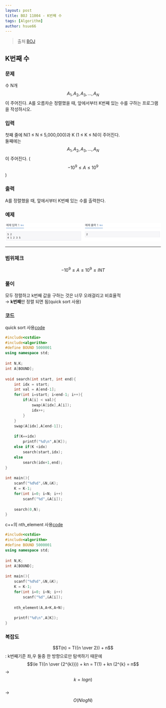 ```yaml
---
layout: post
title: BOJ 11004 - K번째 수     
tags: [Algorithm]
author: hsue66 
---
```


> 출처 [BOJ](https://www.acmicpc.net/problem/11004)

K번째 수     
--------------
### 문제
수 N개 $$A_{1}, A_{2}, A_{3}, ..., A_{N}$$이 주어진다. A를 오름차순 정렬했을 때, 앞에서부터 K번째 있는 수를 구하는 프로그램을 작성하시오.
### 입력
첫째 줄에 N(1 ≤ N ≤ 5,000,000)과 K (1 ≤ K ≤ N)이 주어진다.  
둘째에는 $$A_{1}, A_{2}, A_{3}, ..., A_{N}$$이 주어진다. ( $$-10^{9} \le A \le 10^{9} $$ )
### 출력
A를 정렬했을 때, 앞에서부터 K번째 있는 수를 출력한다.
### 예제 
![문제](/assets/img/postimg/boj11004.png)

* * *
### 범위체크
$$-10^{9} \le A \le 10^{9} \le INT$$
### 풀이
모두 정렬하고 k번째 값을 구하는 것은 너무 오래걸리고 비효율적  
→ **k번째**만 정렬 되면 됨(quick sort 사용)
### 코드
quick sort 사용[code](https://github.com/Hsue66/Algo/blob/master/BOJ/n11004.cpp) 

```cpp
#include<cstdio>
#include<algorithm>
#define BOUND 5000001
using namespace std;

int N,K;
int A[BOUND];

void search(int start, int end){
	int idx = start;
	int val = A[end-1];
	for(int i=start; i<end-1; i++){
		if(A[i] < val){
			swap(A[idx],A[i]);
			idx++;
		}
	}
	swap(A[idx],A[end-1]);

	if(K==idx)
		printf("%d\n",A[K]);
	else if(K <idx)
		search(start,idx);
	else
		search(idx+1,end);
}	

int main(){
	scanf("%d%d",&N,&K);
	K = K-1;
	for(int i=0; i<N; i++)
		scanf("%d",&A[i]);
	
	search(0,N);
}
```
c++의 nth_element 사용[code](https://github.com/Hsue66/Algo/blob/master/BOJ/11004-2.cpp) 
```cpp
#include<cstdio>
#include<algorithm>
#define BOUND 5000001
using namespace std;

int N,K;
int A[BOUND];

int main(){
	scanf("%d%d",&N,&K);
	K = K-1;
	for(int i=0; i<N; i++)
		scanf("%d",&A[i]);

	nth_element(A,A+K,A+N);
	
	printf("%d\n",A[K]);	
}
```
### 복잡도
$$T(n) = T({n \over 2}) + n$$ : k번째기준 좌,우 둘중 한 방향으로만 탐색하기 때문에  
$$\le T({n \over {2^{k}}}) + kn = T(1) + kn (2^{k} = n$$ → $$k = logn)$$  
→ $$O(NlogN)$$  

